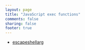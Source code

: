 ```yaml
---
layout: page
title: "JavaScript exec functions"
comments: false
sharing: false
footer: true
---
```

<!-- Generated by Rakefile:build -->

 - [escapeshellarg](/functions/escapeshellarg)
